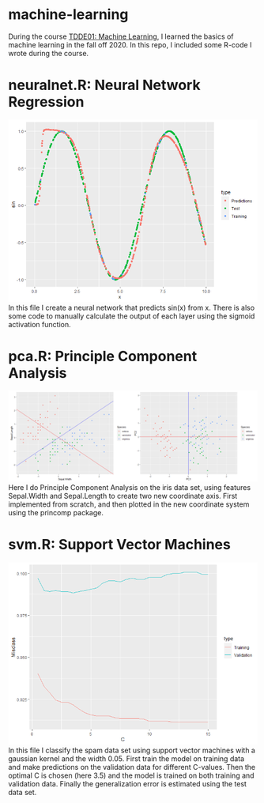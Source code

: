 # machine-learning
During the course [TDDE01: Machine Learning](https://liu.se/studieinfo/en/kurs/tdde01/ht-2020), I learned the basics of machine learning in the fall off 2020. In this repo, I included some R-code I wrote during the course.

# neuralnet.R: Neural Network Regression
![Neuralnet](images/nn.png)
In this file I create a neural network that predicts sin(x) from x. There is also some code to manually calculate the output of each layer using the sigmoid activation function.

# pca.R: Principle Component Analysis
![PCA](images/pca.png)
Here I do Principle Component Analysis on the iris data set, using features Sepal.Width and Sepal.Length to create two new coordinate axis. First implemented from scratch, and then plotted in the new coordinate system using the princomp package.

# svm.R: Support Vector Machines
![SVM](images/svm.png)
In this file I classify the spam data set using support vector machines with a gaussian kernel and the width 0.05. First train the model on training data and make predictions on the validation data for different C-values. Then the optimal C is chosen (here 3.5) and the model is trained on both training and validation data. Finally the generalization error is estimated using the test data set.
